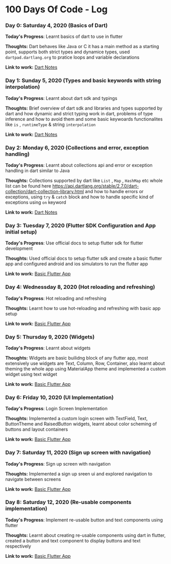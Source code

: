 # 100 Days Of Code - Log

### Day 0: Saturday 4, 2020 (Basics of Dart)

<!-- ##### (delete me or comment me out) -->

**Today's Progress**: Learnt basics of dart to use in flutter

**Thoughts:** Dart behaves like Java or C it has a main method as a starting point, supports both strict types and dynamice types, used `dartpad.dartlang.org` to pratice loops and variable declarations

**Link to work:** [Dart Notes](https://github.com/MuhammadSaadQadeer/Learning-Flutter/blob/master/NOTES.md)

### Day 1: Sunday 5, 2020 (Types and basic keywords with string interpolation)

<!-- ##### (delete me or comment me out) -->

**Today's Progress**: Learnt about dart sdk and typings

**Thoughts:** Brief overview of dart sdk and libraries and types supported by dart and how dynamic and strict typing work in dart, problems of type inference and how to avoid them and some basic keywoards functionalites like `is` , `runtimeType` & string `interpolation`

**Link to work:** [Dart Notes](https://github.com/MuhammadSaadQadeer/Learning-Flutter/blob/master/NOTES.md)

### Day 2: Monday 6, 2020 (Collections and error, exception handling)

<!-- ##### (delete me or comment me out) -->

**Today's Progress**: Learnt about collections api and error or exception handling in dart similar to Java

**Thoughts:** Collections supported by dart like `List` , `Map` , `HashMap` etc whole list can be found here https://api.dartlang.org/stable/2.7.0/dart-collection/dart-collection-library.html and how to handle errors or exceptions, using `try` & `catch` block and how to handle specific kind of exceptions using `on` keyword

**Link to work:** [Dart Notes](https://github.com/MuhammadSaadQadeer/Learning-Flutter/blob/master/NOTES.md)

### Day 3: Tuesday 7, 2020 (Flutter SDK Configuration and App initial setup)

<!-- ##### (delete me or comment me out) -->

**Today's Progress**: Use official docs to setup flutter sdk for flutter development

**Thoughts:** Used official docs to setup flutter sdk and create a basic flutter app and configured android and ios simulators to run the flutter app

**Link to work:** [Basic Flutter App](https://github.com/MuhammadSaadQadeer/Learning-Flutter/tree/master/my_first_app)

### Day 4: Wednessday 8, 2020 (Hot reloading and refreshing)

<!-- ##### (delete me or comment me out) -->

**Today's Progress**: Hot reloading and refreshing

**Thoughts:** Learnt how to use hot-reloading and refreshing with basic app setup

**Link to work:** [Basic Flutter App](https://github.com/MuhammadSaadQadeer/Learning-Flutter/tree/master/my_first_app)

### Day 5: Thursday 9, 2020 (Widgets)

<!-- ##### (delete me or comment me out) -->

**Today's Progress**: Learnt about widgets

**Thoughts:** Widgets are basic builidng block of any flutter app, most extensively use widgets are Text, Column, Row, Container, also learnt about theming the whole app using MaterialApp theme and implemented a custom widget using text widget

**Link to work:** [Basic Flutter App](https://github.com/MuhammadSaadQadeer/Learning-Flutter/tree/master/my_first_app)

### Day 6: Friday 10, 2020 (UI Implementation)

<!-- ##### (delete me or comment me out) -->

**Today's Progress**: Login Screen Implementation

**Thoughts:** Implemented a custom login screen with TextField, Text, ButtonTheme and RaisedButton widgets, learnt about color scheming of buttons and layout containers

**Link to work:** [Basic Flutter App](https://github.com/MuhammadSaadQadeer/Learning-Flutter/tree/master/my_first_app)

### Day 7: Saturday 11, 2020 (Sign up screen with navigation)

<!-- ##### (delete me or comment me out) -->

**Today's Progress**: Sign up screen with navigation

**Thoughts:** Implemented a sign up sreen ui and explored navigation to navigate between screens

**Link to work:** [Basic Flutter App](https://github.com/MuhammadSaadQadeer/Learning-Flutter/tree/master/my_first_app)

### Day 8: Saturday 12, 2020 (Re-usable components implementation)

<!-- ##### (delete me or comment me out) -->

**Today's Progress**: Implement re-usable button and text components using flutter

**Thoughts:** Learnt about creating re-usable components using dart in flutter, created a button and text component to display buttons and text respectively

**Link to work:** [Basic Flutter App](https://github.com/MuhammadSaadQadeer/Learning-Flutter/tree/master/my_first_app)
